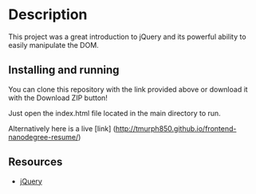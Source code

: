 # Description

This project was a great introduction to jQuery and its powerful ability to easily manipulate the DOM.

## Installing and running

You can clone this repository with the link provided above or download
it with the Download ZIP button!

Just open the index.html file located in the main directory to run.

Alternatively here is a live [link] (http://tmurph850.github.io/frontend-nanodegree-resume/)

## Resources

* [jQuery](http://jquery.com/)


